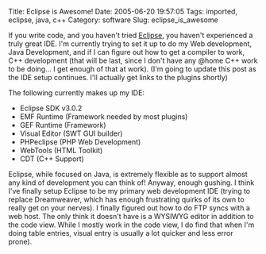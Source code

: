 Title: Eclipse is Awesome!
Date: 2005-06-20 19:57:05
Tags: imported, eclipse, java, c++
Category: software
Slug: eclipse_is_awesome

If you write code, and you haven't tried <a href="http://www.eclipse.org">Eclipse</a>, you haven't experienced a truly great IDE.  I'm currently trying to set it up to do my Web development, Java Development, and if I can figure out how to get a compiler to work, C++ development (that will be last, since I don't have any @home C++ work to be doing... I get enough of that at work).  (I'm going to update this post as the IDE setup continues.  I'll actually get links to the plugins shortly)

The following currently makes up my IDE:

<ul>
	<li>Eclipse SDK v3.0.2</li>
	<li>EMF Runtime (Framework needed by most plugins)</li>
	<li>GEF Runtime (Framework)</li>
	<li>Visual Editor (SWT GUI builder)</li>
	<li>PHPeclipse (PHP Web Development)</li>
	<li>WebTools (HTML Toolkit)</li>
	<li>CDT (C++ Support)</li>
</ul>

Eclipse, while focused on Java, is extremely flexible as to support almost any kind of development you can think of!  Anyway, enough gushing.  I think I've finally setup Eclipse to be my primary web development IDE (trying to replace Dreamweaver, which has enough frustrating quirks of its own to really get on your nerves).  I finally figured out how to do FTP syncs with a web host.  The only think it doesn't have is a WYSIWYG editor in addition to the code view.  While I mostly work in the code view, I do find that when I'm doing table entries, visual entry is usually a lot quicker and less error prone).
